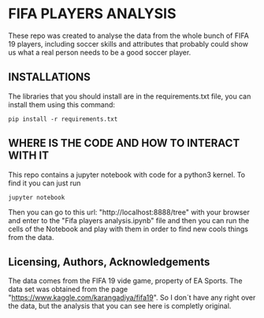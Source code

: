 # FIFA PLAYERS ANALYSIS

These repo was created to analyse the data from the whole bunch of FIFA 19 players, including soccer skills and attributes that probably could show us what a real person needs to be a good soccer player.


## INSTALLATIONS

The libraries that you should install are in the requirements.txt file, you can install them using this command:
```console
pip install -r requirements.txt
```

## WHERE IS THE CODE AND HOW TO INTERACT WITH IT

This repo contains a jupyter notebook with code for a python3 kernel. To find it you can just run 

```console
jupyter notebook
```
Then you can go to this url: "http://localhost:8888/tree" with your browser and enter to the "Fifa players analysis.ipynb" file
and then you can run the cells of the Notebook and play with them in order to find new cools things from the data.

## Licensing, Authors, Acknowledgements

The data comes from the FIFA 19 vide game, property of EA Sports. The data set was obtained from the page "https://www.kaggle.com/karangadiya/fifa19". So I don´t have any right over the data, but the analysis that you can see here is completly original.
